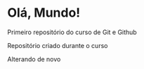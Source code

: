 # Olá, Mundo!
 Primeiro repositório do curso de Git e Github
 
 Repositório criado durante o curso

 Alterando de novo
